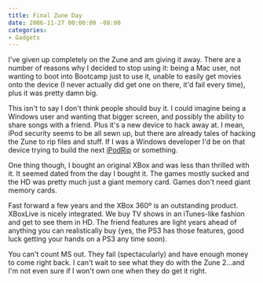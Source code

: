 ```yaml
---
title: Final Zune Day
date: 2006-11-27 00:00:00 -08:00
categories:
- Gadgets
---
```


<p>
I've given up completely on the Zune and am giving it away. There are a number of reasons why I decided to stop using it: being a Mac user, not wanting to boot into Bootcamp just to use it, unable to easily get movies onto the device (I never actually did get one on there, it'd fail every time), plus it was pretty damn big.
</p><p>
This isn't to say I don't think people should buy it. I could imagine being a Windows user and wanting that bigger screen, and possibly the ability to share songs with a friend. Plus it's a new device to hack away at. I mean, iPod security seems to be all sewn up, but there are already tales of hacking the Zune to rip files and stuff. If I was a Windows developer I'd be on that device trying to build the next <a href="http://www.thelittleappfactory.com/application.php?app=iPodRip">iPodRip</a> or something.
</p><p>
One thing though, I bought an original XBox and was less than thrilled with it. It seemed dated from the day I bought it. The games mostly sucked and the HD was pretty much just a giant memory card. Games don't need giant memory cards.
</p><p>
Fast forward a few years and the XBox 360&ordm; is an outstanding product. XBoxLive is nicely integrated. We buy TV shows in an iTunes-like fashion and get to see them in HD. The friend features are light years ahead of anything you can realistically buy (yes, the PS3 has those features, good luck getting your hands on a PS3 any time soon).
</p><p>
You can't count MS out. They fail (spectacularly) and have enough money to come right back. I can't wait to see what they do with the Zune 2...and I'm not even sure if I won't own one when they do get it right.
</p>
